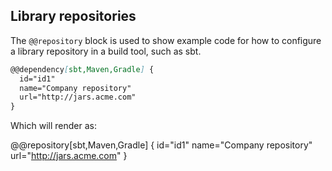 Library repositories
--------------------

The `@@repository` block is used to show example code for how to configure a
library repository in a build tool, such as sbt.

```markdown
@@dependency[sbt,Maven,Gradle] {
  id="id1"
  name="Company repository"
  url="http://jars.acme.com"
}
```

Which will render as:

@@repository[sbt,Maven,Gradle] {
  id="id1"
  name="Company repository"
  url="http://jars.acme.com"
}
